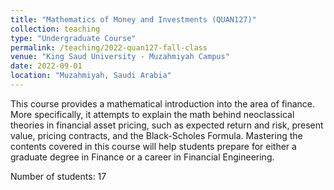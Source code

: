 ```yaml
---
title: "Mathematics of Money and Investments (QUAN127)"
collection: teaching
type: "Undergraduate Course"
permalink: /teaching/2022-quan127-fall-class
venue: "King Saud University - Muzahmiyah Campus"
date: 2022-09-01
location: "Muzahmiyah, Saudi Arabia"
---
```


This course provides a mathematical introduction into the area of finance. More specifically, it attempts to explain the math behind neoclassical theories in financial asset pricing, such as expected return and risk, present value, pricing contracts, and the Black-Scholes Formula. Mastering the contents covered in this course will help students prepare for either a graduate degree in Finance or a career in Financial Engineering.

Number of students: 17